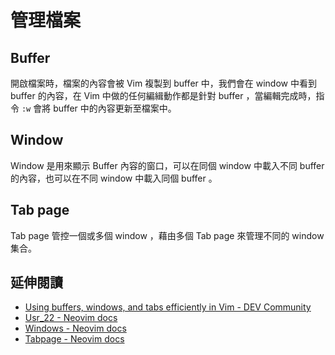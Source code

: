 # 管理檔案

## Buffer

開啟檔案時，檔案的內容會被 Vim 複製到 buffer 中，我們會在 window 中看到 buffer
的內容，在 Vim 中做的任何編緝動作都是針對 buffer ，當編輯完成時，指令 `:w` 會將
buffer 中的內容更新至檔案中。

## Window

Window 是用來顯示 Buffer 內容的窗口，可以在同個 window 中載入不同 buffer
的內容，也可以在不同 window 中載入同個 buffer 。

## Tab page

Tab page 管控一個或多個 window ，藉由多個 Tab page 來管理不同的 window 集合。

## 延伸閱讀

- [Using buffers, windows, and tabs efficiently in Vim - DEV Community](https://dev.to/iggredible/using-buffers-windows-and-tabs-efficiently-in-vim-56jc)
- [Usr_22 - Neovim docs](https://neovim.io/doc/user/usr_22.html)
- [Windows - Neovim docs](https://neovim.io/doc/user/windows.html)
- [Tabpage - Neovim docs](https://neovim.io/doc/user/tabpage.html)
